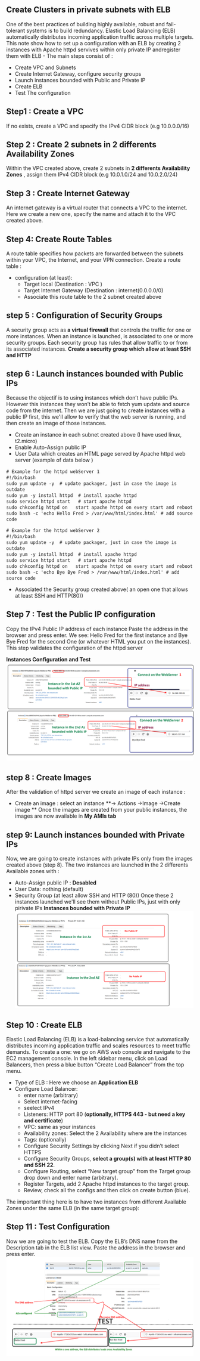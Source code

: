 ## Create Clusters in private subnets with ELB
One of the best practices of building highly available, robust and fail-tolerant systems is to build redundancy. 
Elastic Load Balancing (ELB) automatically distributes incoming application traffic across multiple targets. This note show how to set up a configuration with an ELB by creating 2 instances with Apache httpd servives within only private IP andregister them with ELB -
The main steps consist of :
- Create VPC and Subnets
- Create Internet Gateway, configure security groups
- Launch instances bounded with Public and Private IP
- Create ELB
- Test The configuration

## Step1 : Create a VPC
If no exists, create a VPC and specify the IPv4 CIDR block (e.g 10.0.0.0/16)
## Step 2 : Create 2 subnets in 2 differents Availability Zones
Within the VPC created above, create 2 subnets in **2 differents Availability Zones** , assign them IPv4 CIDR block (e.g 10.0.1.0/24 and 10.0.2.0/24)
## Step 3 : Create Internet Gateway
An internet gateway is a virtual router that connects a VPC to the internet. Here we create a new one, specify the name and attach it to the VPC created above.
## Step 4: Create Route Tables
A route table specifies how packets are forwarded between the subnets within your VPC, the Internet, and your VPN connection.
Create a route table :
- configuration (at least): 
  - Target local (Destination : VPC )
  - Target Internet Gateway (Destination : internet(0.0.0.0/0)
  - Associate this route table to the 2 subnet created above
## step 5 : Configuration of Security Groups
A security group acts as **a virtual firewall** that controls the traffic for one or more instances. When an instance is launched, is associated to one or more security groups. Each security group has rules that allow traffic to or from its associated instances.
**Create  a security group which allow at least SSH and HTTP**
## step 6 :  Launch instances bounded with Public IPs
Because the objectif is to using instances which don’t have public IPs. However this instances they won’t be able to fetch yum update and source code from the internet. Then we are just going to create instances with a public IP first, this we'll allow to verify that the web server is running, and then create an image of those instances.
- Create an instance in each subnet created above (I have used linux, t2.micro)
- Enable Auto-Assign public IP
- User Data which creates an HTML page served by Apache httpd web server (example of data below )
``` 
# Example for the httpd webServer 1
#!/bin/bash
sudo yum update -y  # update packager, just in case the image is outdate
sudo yum -y install httpd  # install apache httpd
sudo service httpd start   # start apache httpd
sudo chkconfig httpd on   start apache httpd on every start and reboot
sudo bash -c 'echo Hello Fred > /var/www/html/index.html' # add source code
```
``` 
# Example for the httpd webServer 2
#!/bin/bash
sudo yum update -y  # update packager, just in case the image is outdate
sudo yum -y install httpd  # install apache httpd
sudo service httpd start   # start apache httpd
sudo chkconfig httpd on   start apache httpd on every start and reboot
sudo bash -c 'echo Bye Bye Fred > /var/www/html/index.html' # add source code
```

- Associated the Security group created above( an open one that allows at least SSH and HTTP(80))
## Step 7 : Test the Public IP configuration
Copy the IPv4 Public IP address of each instance  Paste the address in the browser and press enter. We see: Hello Fred for the first instance and Bye Bye Fred for the second One (or whatever HTML you put on the instances).
This step validates the configuration of the httpd server

**Instances Configuration and Test**
![](https://github.com/fredtw/images/blob/master/InstancesBoundedPublicIPs.png)
## step 8 : Create Images
After the validation of httpd server we create an image of each instance :
- Create an image : select an instance **-> Actions ->Image ->Create image **
Once the images are created from your public instances, the images are now available in **My AMIs tab**
## step 9: Launch instances bounded with Private IPs
Now, we are going to create instances with private IPs only from the images created above (step 8).
The two instances are launched in the 2 differents Available zones with :
- Auto-Assign public IP : **Desabled**
- User Data: nothing (default)
- Security Group (at least allow SSH and HTTP (80))
Once these 2 instances launched we'll see them without Public IPs, just with only pirivate IPs
**Instances bounded with Private IP**
![](https://github.com/fredtw/images/blob/master/InstancesBoundedPrivateIPs.png)
## Step 10 : Create ELB
Elastic Load Balancing (ELB) is a load-balancing service that automatically distributes incoming application traffic and scales resources to meet traffic demands. 
To create a one: we go on AWS web console and navigate to the EC2 management console. In the left sidebar menu, click on Load Balancers, then press a blue button “Create Load Balancer” from the top menu.
- Type of ELB : Here we choose an **Application ELB**
- Configure Load Balancer:
    - enter name (arbitrary)
    - Select internet-facing
    - seelect IPv4
    - Listeners: HTTP port 80 (**optionally, HTTPS 443 - but need a key and certificate**)
    - VPC: same as your instances
    - Availability zones: Select the 2 Availability where are the instances
    - Tags: (optionally)
    - Configure Security Settings by clicking Next if you didn’t select HTTPS 
    - Configure Security Groups, **select a group(s) with at least HTTP 80 and SSH 22**.
    - Configure Routing, select “New target group” from the Target group drop down and enter name (arbitrary).
    - Register Targets, add 2 Apache httpd instances to the target group.
    - Review, check all the configs and then click on create button (blue). 

The important thing here is to have two instances from different Available Zones under the same ELB (in the same target group):
## Step 11 : Test Configuration
Now we are going to test the ELB.
Copy the ELB’s DNS name from the Description tab in the ELB list view. Paste the address in the browser and press enter.
![Test link : Screenshot](https://github.com/fredtw/images/blob/master/ELB_2PrivateSubnets.png)
